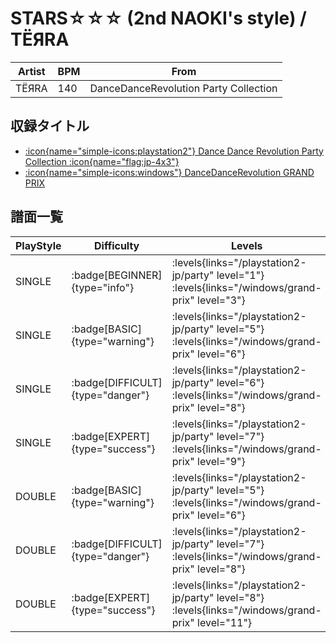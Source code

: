 # STARS☆☆☆ (2nd NAOKI's style) / TËЯRA

|Artist|BPM|From|
|------|---|----|
|TËЯRA|140|DanceDanceRevolution Party Collection|

## 収録タイトル

- [:icon{name="simple-icons:playstation2"} Dance Dance Revolution Party Collection :icon{name="flag:jp-4x3"}](/playstation2-jp/party)
- [:icon{name="simple-icons:windows"} DanceDanceRevolution GRAND PRIX](/windows/grand-prix)

## 譜面一覧

|PlayStyle|Difficulty|Levels|Notes|Movie|
|---------|----------|------|-----|-----|
|SINGLE| :badge[BEGINNER]{type="info"}| :levels{links="/playstation2-jp/party" level="1"} :levels{links="/windows/grand-prix" level="3"}|105/0||
|SINGLE| :badge[BASIC]{type="warning"}| :levels{links="/playstation2-jp/party" level="5"} :levels{links="/windows/grand-prix" level="6"}|184/14||
|SINGLE| :badge[DIFFICULT]{type="danger"}| :levels{links="/playstation2-jp/party" level="6"} :levels{links="/windows/grand-prix" level="8"}|223/14||
|SINGLE| :badge[EXPERT]{type="success"}| :levels{links="/playstation2-jp/party" level="7"} :levels{links="/windows/grand-prix" level="9"}|294/22||
|DOUBLE| :badge[BASIC]{type="warning"}| :levels{links="/playstation2-jp/party" level="5"} :levels{links="/windows/grand-prix" level="6"}|188/17||
|DOUBLE| :badge[DIFFICULT]{type="danger"}| :levels{links="/playstation2-jp/party" level="7"} :levels{links="/windows/grand-prix" level="8"}|224/14||
|DOUBLE| :badge[EXPERT]{type="success"}| :levels{links="/playstation2-jp/party" level="8"} :levels{links="/windows/grand-prix" level="11"}|295/21||
